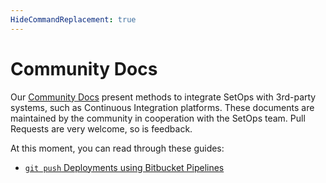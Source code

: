 ```yaml
---
HideCommandReplacement: true
---
```


# Community Docs

Our [Community Docs](https://github.com/setopsco/community-docs) present methods to integrate SetOps with 3rd-party systems, such as Continuous Integration platforms. These documents are maintained by the community in cooperation with the SetOps team. Pull Requests are very welcome, so is feedback.

At this moment, you can read through these guides:

* [`git push` Deployments using Bitbucket Pipelines](https://github.com/setopsco/community-docs/tree/main/bitbucket-pipelines)
